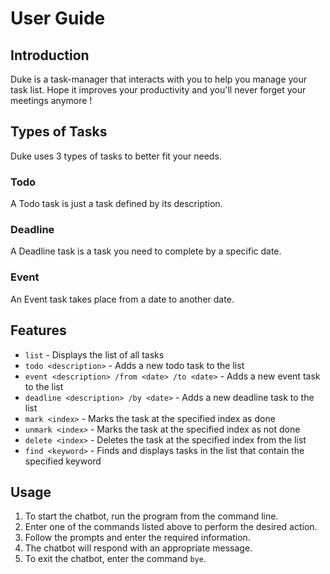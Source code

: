 # User Guide

## Introduction

Duke is a task-manager that interacts with you to help you manage your task list. 
Hope it improves your productivity and you'll never forget your meetings anymore !

## Types of Tasks 

Duke uses 3 types of tasks to better fit your needs.

### Todo

A Todo task is just a task defined by its description.

### Deadline

A Deadline task is a task you need to complete by a specific date.

### Event

An Event task takes place from a date to another date.

## Features

* `list` - Displays the list of all tasks
* `todo <description>` - Adds a new todo task to the list
* `event <description> /from <date> /to <date>` - Adds a new event task to the list
* `deadline <description> /by <date>` - Adds a new deadline task to the list
* `mark <index>` - Marks the task at the specified index as done
* `unmark <index>` - Marks the task at the specified index as not done
* `delete <index>` - Deletes the task at the specified index from the list
* `find <keyword>` - Finds and displays tasks in the list that contain the specified keyword

## Usage

1. To start the chatbot, run the program from the command line.
2. Enter one of the commands listed above to perform the desired action.
3. Follow the prompts and enter the required information.
4. The chatbot will respond with an appropriate message.
5. To exit the chatbot, enter the command `bye`.


